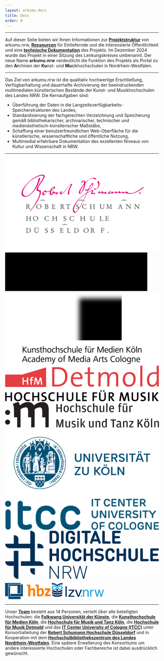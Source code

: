 ```yaml
---
layout: arkumu-docs
title: Docs
order: 0
---
```


---

Auf dieser Seite bieten wir Ihnen Informationen zur [**Projektstruktur**](/projektstruktur) von arkumu.nrw, [**Ressourcen**](/ressourcen) für Einliefernde und die interessierte Öffentlichkeit und eine [**technische Dokumentation**](/technische-dokumentation) des Projekts. Im Dezember 2024 wurde das Projekt in einer Sitzung des Lenkungskreises umbenannt. Der neue Name **arkumu.nrw** verdeutlicht die Funktion des Projekts als Portal zu den **Ar**chiven der **Ku**nst- und **Mu**sikhochschulen in Nordrhein-Westfalen.

---

Das Ziel von arkumu.nrw ist die qualitativ hochwertige Erschließung, Verfügbarhaltung und dauerhafte Archivierung der beeindruckenden multimedialen künstlerischen Bestände der Kunst- und Musikhochschulen des Landes NRW. Die Kernaufgaben sind:

* Überführung der Daten in die Langzeitsverfügbarkeits-Speicherstrukturen des Landes,
* Standardisierung der fachgerechten Verzeichnung und Speicherung gemäß bibliothekarischer, archivarischer, technischer und medienästhetisch-künstlerischer Maßstäbe,
* Schaffung einer benutzerfreundlichen Web-Oberfläche für die künstlerische, wissenschaftliche und öffentliche Nutzung,
* Multimedial erfahrbare Dokumentation des exzellenten Niveaus von Kultur und Wissenschaft in NRW.

---

<div class="logo-container">
    <a href="https://www.rsh-duesseldorf.de/"><img alt="Robert Schumann Hochschule-Düsseldorf Logo" src="/assets/images/RSH-Logo.png"></a>
    <a href="https://www.folkwang-uni.de/home" style="filter:brightness(0)"><img alt="Folkwang Universität der Künste Logo" src="/assets/images/logo-folkwang.png"></a>
    <a href="https://www.khm.de/"><img alt="Kunsthochschule für Medien Köln Logo" src="/assets/images/Logo-KHM.png"></a>
    <a href="https://www.hfm-detmold.de/"><img alt="Hochschule für Musik Detmold Logo" src="/assets/images/HfM_Logo_HKS_14N.png"></a>
    <a href="https://www.hfmt-koeln.de/"><img alt="Hochschule für Musik und Tanz Köln Logo" src="/assets/images/HfMT-Logo.png"></a>
    <a href="https://www.uni-koeln.de/"><img alt="Universität zu Köln Logo" src="/assets/images/universitaet_zu_koeln_logo.png"></a>
    <a href="https://itcc.uni-koeln.de/"><img alt="IT Center University of Cologne (ITCC) Logo" src="/assets/images/logo_itcc.svg"></a>
    <a href="https://www.dh.nrw/"><img alt="Digitale Hochschule Logo" src="/assets/images/DH-NRW_Logo_neu.png"></a>
    <a href="https://www.hbz-nrw.de/"><img style="padding-top: 2%; max-height: 53px;" alt="Hochschul-Bibliothekszentrum Nordrhein-Westfalen Logo" src="/assets/images/hbz_logo_gross.gif"></a>
    <a href="https://www.lzv.nrw/"><img style="padding-top: 2%; max-height: 53px;" alt="Langzeitverfügbarkeit Nordrhein-Westfalen Logo" src="/assets/images/LZV.png"></a>
</div>

---

Unser [**Team**](/projektstruktur/team) besteht aus 14 Personen, verteilt über alle beteiligten Hochschulen: die [**Folkwang Universität der Künste**](https://www.folkwang-uni.de/home), die [**Kunsthochschule für Medien Köln**](https://www.khm.de/), die [**Hochschule für Musik und Tanz Köln**](https://www.hfmt-koeln.de/), die [**Hochschule für Musik Detmold**](https://www.hfm-detmold.de/) und das [**IT Center University of Cologne (ITCC)**](https://itcc.uni-koeln.de/) unter Konsortialleitung der [**Robert Schumann Hochschule Düsseldorf**](https://www.rsh-duesseldorf.de/) und in Kooperation mit dem [**Hochschulbibliothekszentrum des Landes Nordrhein-Westfalen**](https://www.hbz-nrw.de/). Eine spätere Erweiterung des Konsortiums um andere interessierte Hochschulen oder Fachbereiche ist dabei ausdrücklich gewünscht.
